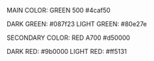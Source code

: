 MAIN COLOR: GREEN 500 #4caf50

DARK GREEN: #087f23
LIGHT GREEN: #80e27e

SECONDARY COLOR: RED A700 #d50000

DARK RED: #9b0000
LIGHT RED: #ff5131
